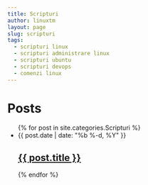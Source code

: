 ```yaml
---
title: Scripturi
author: linuxtm
layout: page
slug: scripturi
tags:
  - scripturi linux
  - scripturi administrare linux
  - scripturi ubuntu
  - scripturi devops
  - comenzi linux
---
```

<div class="home">

  <h1 class="page-heading">Posts</h1>

  <ul class="post-list">
    {% for post in site.categories.Scripturi %}
      <li>
        <span class="post-meta">{{ post.date | date: "%b %-d, %Y" }}</span>
        <h2>
          <a class="post-link" href="{{ post.url | prepend: site.baseurl }}">{{ post.title }}</a>
        </h2>
      </li>
    {% endfor %}
  </ul>

</div>
